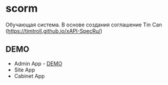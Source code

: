 # scorm
Обучающая система. В основе создания соглашение Tin Can (https://timtroll.github.io/xAPI-SpecRu/)

## DEMO 
* Admin App - [DEMO](https://freee.su)
* Site App
* Cabinet App
